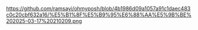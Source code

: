 https://github.com/ramsayi/ohmyposh/blob/4b1986d09a1057a91c1daec483c0c20cbf632a16/%E5%B1%8F%E5%B9%95%E6%88%AA%E5%9B%BE%202025-03-17%20210209.png
